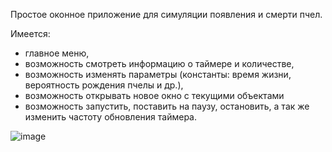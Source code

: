 Простое оконное приложение для симуляции появления и смерти пчел.

Имеется:
- главное меню,
- возможность смотреть информацию о таймере и количестве,
- возможность изменять параметры (константы: время жизни, вероятность рождения пчелы и др.),
- возможность открывать новое окно с текущими объектами
- возможность запустить, поставить на паузу, остановить, а так же изменить частоту обновления таймера.

![image](https://github.com/user-attachments/assets/4a97fc08-eda5-4d28-828a-3d2b48fb5f11)
